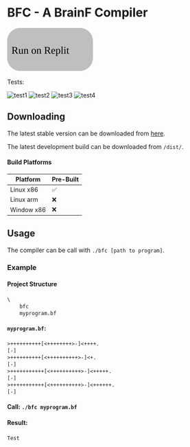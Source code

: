 # BFC - A BrainF Compiler

<a href="https://replit.com/@https12345678/BFC?lite=true#replit/runOnReplit.md"><img src="https://raw.githubusercontent.com/https123456789/BFC/main/github/runOnReplit.svg"></a>

Tests:
<div>
	<img src="https://bfc-test.https12345678.repl.co/badges/test1.svg" alt="test1">
	<img src="https://bfc-test.https12345678.repl.co/badges/test2.svg" alt="test2">
	<img src="https://bfc-test.https12345678.repl.co/badges/test3.svg" alt="test3">
	<img src="https://bfc-test.https12345678.repl.co/badges/test4.svg" alt="test4">
</div>

## Downloading

The latest stable version can be downloaded from [here](<>).

The latest development build can be downloaded from `/dist/`.

#### Build Platforms

|Platform|Pre-Built|
|--------|---------|
| Linux x86 | :white_check_mark: |
| Linux arm | :x: |
| Window x86 | :x: |

## Usage

The compiler can be call with `./bfc [path to program]`.

### Example

#### Project Structure

```
\
	bfc
	myprogram.bf
```

#### `myprogram.bf`:
```brainfuck
>++++++++++[<++++++++>-]<++++.
[-]
>++++++++++[<++++++++++>-]<+.
[-]
>+++++++++++[<++++++++++>-]<+++++.
[-]
>+++++++++++[<++++++++++>-]<++++++.
[-]
```

#### Call: `./bfc myprogram.bf`

#### Result:

```
Test
```
